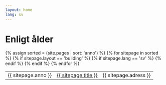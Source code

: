 ```yaml
---
layout: home
lang: sv
---
```

# Enligt ålder
<table>
    {% assign sorted = (site.pages | sort: 'anno')  %}
    {% for sitepage in sorted %}
        {% if sitepage.layout == 'building' %}
          {% if sitepage.lang == 'sv' %}
            <tr>
              <td>{{ sitepage.anno }}</td>
              <td><a href="{{ sitepage.url }}">{{ sitepage.title }}</a></td>
              <td>{{ sitepage.adress }}</td>
            </tr>
          {% endif %}
        {% endif %}
    {% endfor %}
</table>